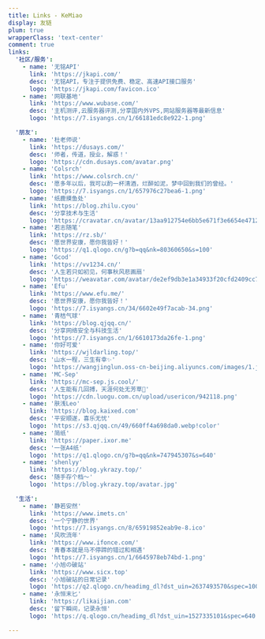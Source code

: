 ```yaml
---
title: Links - KeMiao
display: 友链
plum: true
wrapperClass: 'text-center'
comment: true
links:
  '社区/服务':
    - name: '无铭API'
      link: 'https://jkapi.com/'
      desc: '无铭API，专注于提供免费、稳定、高速API接口服务'
      logo: 'https://jkapi.com/favicon.ico'
    - name: '网联基地'
      link: 'https://www.wubase.com/'
      desc: '主机测评,云服务器评测,分享国内外VPS,网站服务器等最新信息'
      logo: 'https://7.isyangs.cn/1/66181edc8e922-1.png'

  '朋友':
    - name: '杜老师说'
      link: 'https://dusays.com/'
      desc: '师者，传道，授业，解惑！'
      logo: 'https://cdn.dusays.com/avatar.png'
    - name: 'Colsrch'
      link: 'https://www.colsrch.cn/'
      desc: '愿多年以后，我可以酌一杯清酒，烂醉如泥，梦中回到我们的曾经。'
      logo: 'https://7.isyangs.cn/1/657976c27bea6-1.png'
    - name: '纸鹿摸鱼处'
      link: 'https://blog.zhilu.cyou'
      desc: '分享技术与生活'
      logo: 'https://cravatar.cn/avatar/13aa912754e6bb5e671f3e6654e4712d?s=100'
    - name: '若志随笔'
      link: 'https://rz.sb/'
      desc: '愿世界安康，愿你我皆好！'
      logo: 'https://q1.qlogo.cn/g?b=qq&nk=80360650&s=100'
    - name: 'Gcod'
      link: 'https://vv1234.cn/'
      desc: '人生若只如初见，何事秋风悲画扇'
      logo: 'https://weavatar.com/avatar/de2ef9db3e1a34933f20cfd2409cc767?s=300&r=g'
    - name: 'Efu'
      link: 'https://www.efu.me/'
      desc: '愿世界安康，愿你我皆好！'
      logo: 'https://7.isyangs.cn/34/6602e49f7acab-34.png'
    - name: '青桔气球'
      link: 'https://blog.qjqq.cn/'
      desc: '分享网络安全与科技生活'
      logo: 'https://7.isyangs.cn/1/6610173da26fe-1.png'
    - name: '你好可爱'
      link: 'https://wjldarling.top/'
      desc: '山水一程，三生有幸✨'
      logo: 'https://wangjinglun.oss-cn-beijing.aliyuncs.com/images/1.jpg'
    - name: 'MC-Sep'
      link: 'https://mc-sep.js.cool/'
      desc: '人生能有几回搏，天涯何处无芳草🌟'
      logo: 'https://cdn.luogu.com.cn/upload/usericon/942118.png'
    - name: '肤浅Leo'
      link: 'https://blog.kaixed.com'
      desc: '平安顺遂，喜乐无忧'
      logo: 'https://s3.qjqq.cn/49/660ff4a698da0.webp!color'
    - name: '简纸'
      link: 'https://paper.ixor.me'
      desc: '一张A4纸'
      logo: 'https://q1.qlogo.cn/g?b=qq&nk=747945307&s=640'
    - name: 'shenlyy'
      link: 'https://blog.ykrazy.top/'
      desc: '随手存个档～'
      logo: 'https://blog.ykrazy.top/avatar.jpg'

  '生活':
    - name: '静若安然'
      link: 'https://www.imets.cn'
      desc: '一个宁静的世界'
      logo: 'https://7.isyangs.cn/8/65919852eab9e-8.ico'
    - name: '风吹流年'
      link: 'https://www.ifonce.com/'
      desc: '青春本就是马不停蹄的错过和相遇'
      logo: 'https://7.isyangs.cn/1/6645978eb74bd-1.png'
    - name: '小旭の破站'
      link: 'https://www.sicx.top'
      desc: '小旭破站的日常记录'
      logo: 'https://q2.qlogo.cn/headimg_dl?dst_uin=2637493570&spec=100'
    - name: '永恒末匕'
      link: 'https://likaijian.com'
      desc: '留下瞬间，记录永恒'
      logo: 'https://q.qlogo.cn/headimg_dl?dst_uin=1527335101&spec=640'

---
```


<!-- @layout-full-width -->

<ListLinks :links="frontmatter.links" />
